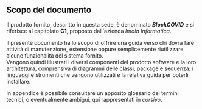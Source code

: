 ## Scopo del documento

Il prodotto fornito, descritto in questa sede, è denominato ***BlockCOVID*** e si riferisce al capitolato **C1**, proposto dall'azienda *Imola Informatica*.

Il presente documento ha lo scopo di offrire una guida verso chi dovrà fare attività di manutenzione, estensione oppure semplicemente riutilizzare alcune funzionalità del sistema fornito. </br>
Vengono quindi illustrati i diversi componenti del prodotto software e la loro architettura, comprensiva di diagrammi delle classi, package e sequenza; i linguaggi e strumenti che vengono utilizzati e la relativa guida per poterli installare.</br> 

In appendice è possibile consultare un apposito glossario dei termini tecnici, o eventualmente ambigui, qui rappresentati in *corsivo*.
